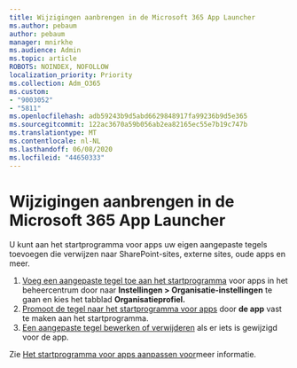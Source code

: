 ```yaml
---
title: Wijzigingen aanbrengen in de Microsoft 365 App Launcher
ms.author: pebaum
author: pebaum
manager: mnirkhe
ms.audience: Admin
ms.topic: article
ROBOTS: NOINDEX, NOFOLLOW
localization_priority: Priority
ms.collection: Adm_O365
ms.custom:
- "9003052"
- "5811"
ms.openlocfilehash: adb59243b9d5abd6629848917fa99236b9d5e365
ms.sourcegitcommit: 122ac3670a59b056ab2ea82165ec55e7b19c747b
ms.translationtype: MT
ms.contentlocale: nl-NL
ms.lasthandoff: 06/08/2020
ms.locfileid: "44650333"
---
```

# <a name="make-changes-to-the-microsoft-365-app-launcher"></a>Wijzigingen aanbrengen in de Microsoft 365 App Launcher

U kunt aan het startprogramma voor apps uw eigen aangepaste tegels toevoegen die verwijzen naar SharePoint-sites, externe sites, oude apps en meer.

1. [Voeg een aangepaste tegel toe aan het startprogramma](https://docs.microsoft.com/microsoft-365/admin/manage/customize-the-app-launcher) voor apps in het beheercentrum door naar **Instellingen > Organisatie-instellingen** te gaan en kies het tabblad **Organisatieprofiel.**
2. [Promoot de tegel naar het startprogramma voor apps](https://docs.microsoft.com/microsoft-365/admin/manage/customize-the-app-launcher#promote-the-tile-to-app-launcher) door **de app** vast te maken aan het startprogramma.
3. [Een aangepaste tegel bewerken of verwijderen](https://docs.microsoft.com/microsoft-365/admin/manage/customize-the-app-launcher#edit-or-delete-a-custom-tile) als er iets is gewijzigd voor de app.

Zie [Het startprogramma voor apps aanpassen voor](https://docs.microsoft.com/microsoft-365/admin/manage/customize-the-app-launcher)meer informatie.
